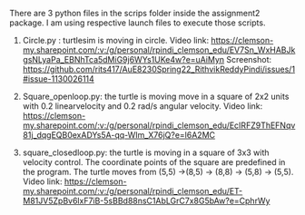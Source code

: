 There are 3 python files in the scrips folder inside the assignment2 package. I am using respective launch files to execute those scripts.

1. Circle.py : turtlesim is moving in circle. 
   Video link: https://clemson-my.sharepoint.com/:v:/g/personal/rpindi_clemson_edu/EV7Sn_WxHABJkgsNLyaPa_EBNhTca5dMiG9j6WYs1UKe4w?e=uAiMyn
   Screenshot: https://github.com/rits417/AuE8230Spring22_RithvikReddyPindi/issues/1#issue-1130026114
   
2. Square_openloop.py: the turtle is moving move in a square of 2x2 units with 0.2 linearvelocity and 0.2 rad/s angular velocity.
  Video link: https://clemson-my.sharepoint.com/:v:/g/personal/rpindi_clemson_edu/EcIRFZ9ThEFNqv81j_dqgEQB0exADYs5A-qq-WIm_X76jQ?e=l6A2MC
  
3. square_closedloop.py: the turtle is moving in a square of 3x3 with velocity control.
   The coordinate points of the square are predefined in the program. The turtle moves from
  (5,5) ->(8,5) -> (8,8) -> (5,8) -> (5,5).
    Video link: https://clemson-my.sharepoint.com/:v:/g/personal/rpindi_clemson_edu/ET-M81JV5ZpBv6lxF7iB-5sBBd88nsC1AbLGrC7x8G5bAw?e=CphrWy


